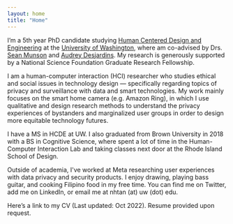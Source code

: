 ```yaml
---
layout: home
title: "Home"
---
```


I’m a 5th year PhD candidate studying [Human Centered Design and Engineering](https://www.hcde.washington.edu/) at the [University of Washington]([https://www.washington.edu/), where am co-advised by Drs. [Sean Munson](https://www.smunson.com/) and [Audrey Desjardins](http://www.audreydesjardins.com/). My research is generously supported by a National Science Foundation Graduate Research Fellowship.

I am a human-computer interaction (HCI) researcher who studies ethical and social issues in technology design — specifically regarding topics of privacy and surveillance with data and smart technologies. My work mainly focuses on the smart home camera (e.g. Amazon Ring), in which I use qualitative and design research methods to understand the privacy experiences of bystanders and marginalized user groups in order to design more equitable technology futures.

I have a MS in HCDE at UW. I also graduated from Brown University in 2018 with a BS in Cognitive Science, where spent a lot of time in the Human-Computer Interaction Lab and taking classes next door at the Rhode Island School of Design.

Outside of academia, I've worked at Meta researching user experiences with data privacy and security products. I enjoy drawing, playing bass guitar, and cooking Filipino food in my free time. You can find me on Twitter, add me on LinkedIn, or email me at nhtan (at) uw (dot) edu.

Here’s a link to my CV (Last updated: Oct 2022). Resume provided upon request.
